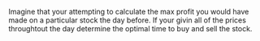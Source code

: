 Imagine that your attempting to calculate the max profit you would have made on a particular stock the day before. If your givin all of the prices throughtout the day determine the optimal time to buy and sell the stock.
